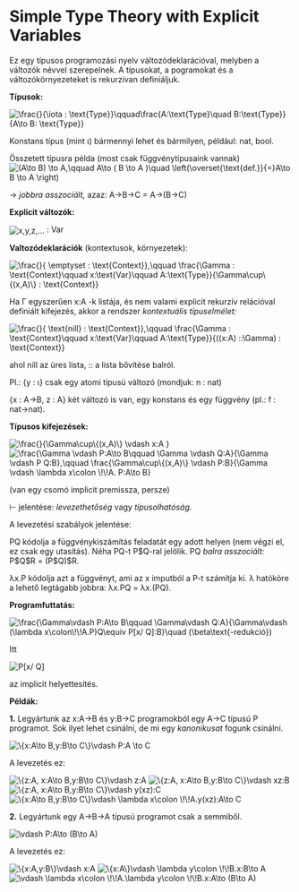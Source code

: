 # Simple Type Theory with Explicit Variables

Ez egy típusos programozási nyelv változódeklarációval, melyben a változók névvel szerepelnek. A típusokat, a pogramokat és a változókörnyezeteket is rekurzívan definiáljuk.

**Típusok:**

<img align="center" src="https://i.upmath.me/svg/%5Cfrac%7B%7D%7B%5Ciota%20%3A%20%5Ctext%7BType%7D%7D%5Cqquad%5Cfrac%7BA%3A%5Ctext%7BType%7D%5Cquad%20B%3A%5Ctext%7BType%7D%7D%7BA%5Cto%20B%3A%20%5Ctext%7BType%7D%7D" alt="\frac{}{\iota : \text{Type}}\qquad\frac{A:\text{Type}\quad B:\text{Type}}{A\to B: \text{Type}}" />

Konstans típus (mint &iota;) bármennyi lehet és bármilyen, például: nat, bool. 

Összetett típusra példa (most csak függvénytípusaink vannak) <img align="center" src="https://i.upmath.me/svg/(A%5Cto%20%20B)%20%5Cto%20A%2C%5Cqquad%20A%5Cto%20(%20B%20%5Cto%20A%20)%5Cquad%20%5Cleft(%5Coverset%7B%5Ctext%7Bdef.%7D%7D%7B%3D%7DA%5Cto%20%20B%20%5Cto%20A%20%5Cright)%20%20%20" alt="(A\to  B) \to A,\qquad A\to ( B \to A )\quad \left(\overset{\text{def.}}{=}A\to  B \to A \right)   " />

&rarr; _jobbra asszociált,_ azaz: A&rarr;B&rarr;C = A&rarr;(B&rarr;C)

**Explicit változók:**

<img align="center" src="https://i.upmath.me/svg/x%2Cy%2Cz%2C..." alt="x,y,z,..." /> : Var

**Valtozódeklarációk** (kontextusok, környezetek):

<img align="center" src="https://i.upmath.me/svg/%5Cfrac%7B%7D%7B%20%5Cemptyset%20%3A%20%5Ctext%7BContext%7D%7D%2C%5Cqquad%20%5Cfrac%7B%5CGamma%20%3A%20%5Ctext%7BContext%7D%5Cqquad%20x%3A%5Ctext%7BVar%7D%5Cqquad%20A%3A%5Ctext%7BType%7D%7D%7B%5CGamma%5Ccup%5C%7B(x%2CA)%5C%7D%20%3A%20%5Ctext%7BContext%7D%7D" alt="\frac{}{ \emptyset : \text{Context}},\qquad \frac{\Gamma : \text{Context}\qquad x:\text{Var}\qquad A:\text{Type}}{\Gamma\cup\{(x,A)\} : \text{Context}}" />

Ha &Gamma; egyszerűen x:A -k listája, és nem valami explicit rekurzív relációval definiált kifejezés, akkor a rendszer _kontextuális típuselmélet:_

<img align="center" src="https://i.upmath.me/svg/%5Cfrac%7B%7D%7B%20%5Ctext%7Bnill%7D%20%3A%20%5Ctext%7BContext%7D%7D%2C%5Cqquad%20%5Cfrac%7B%5CGamma%20%3A%20%5Ctext%7BContext%7D%5Cqquad%20x%3A%5Ctext%7BVar%7D%5Cqquad%20A%3A%5Ctext%7BType%7D%7D%7B((x%3AA)%20%3A%3A%5CGamma)%20%3A%20%5Ctext%7BContext%7D%7D" alt="\frac{}{ \text{nill} : \text{Context}},\qquad \frac{\Gamma : \text{Context}\qquad x:\text{Var}\qquad A:\text{Type}}{((x:A) ::\Gamma) : \text{Context}}" />

ahol nill az üres lista, :: a lista bővítése balról.

Pl.: 
{y : &iota;} csak egy atomi típusú változó (mondjuk: n : nat)

{x : A&rarr;B, z : A} két változó is van, egy konstans és egy függvény (pl.: f : nat&rarr;nat).

**Típusos kifejezések:**

<img align="center" src="https://i.upmath.me/svg/%5Cfrac%7B%7D%7B%5CGamma%5Ccup%5C%7B(x%2CA)%5C%7D%20%5Cvdash%20x%3AA%20%7D" alt="\frac{}{\Gamma\cup\{(x,A)\} \vdash x:A }" />

<img align="center" src="https://i.upmath.me/svg/%5Cfrac%7B%5CGamma%20%5Cvdash%20P%3AA%5Cto%20B%5Cqquad%20%5CGamma%20%5Cvdash%20Q%3AA%7D%7B%5CGamma%20%5Cvdash%20P%20Q%3AB%7D%2C%5Cqquad%20%5Cfrac%7B%5CGamma%5Ccup%5C%7B(x%2CA)%5C%7D%20%5Cvdash%20P%3AB%7D%7B%5CGamma%20%5Cvdash%20%5Clambda%20x%5Ccolon%20%5C!%5C!A.%20P%3AA%5Cto%20B%7D" alt="\frac{\Gamma \vdash P:A\to B\qquad \Gamma \vdash Q:A}{\Gamma \vdash P Q:B},\qquad \frac{\Gamma\cup\{(x,A)\} \vdash P:B}{\Gamma \vdash \lambda x\colon \!\!A. P:A\to B}" />

(van egy csomó implicit premissza, persze)

&vdash; jelentése: _levezethetőség_ vagy _típusolhatóság._  

A levezetési szabályok jelentése: 

PQ kódolja a függvénykiszámítás feladatát egy adott helyen (nem végzi el, ez csak egy utasítás). Néha PQ-t P&dollar;Q-ral jelölik. PQ _balra asszociált:_  P&dollar;Q&dollar;R = (P&dollar;Q)&dollar;R.

&lambda;x.P kódolja azt a függvényt, ami az x imputból a P-t számítja ki. &lambda; hatóköre a lehető legtágabb jobbra: &lambda;x.PQ = &lambda;x.(PQ).

**Programfuttatás:**

<img align="center" src="https://i.upmath.me/svg/%5Cfrac%7B%5CGamma%5Cvdash%20P%3AA%5Cto%20B%5Cqquad%20%5CGamma%5Cvdash%20Q%3AA%7D%7B%5CGamma%5Cvdash%20(%5Clambda%20x%5Ccolon%5C!%5C!A.P)Q%5Cequiv%20P%5Bx%2F%20Q%5D%3AB%7D%5Cquad%20(%5Cbeta%5Ctext%7B-redukci%C3%B3%7D)" alt="\frac{\Gamma\vdash P:A\to B\qquad \Gamma\vdash Q:A}{\Gamma\vdash (\lambda x\colon\!\!A.P)Q\equiv P[x/ Q]:B}\quad (\beta\text{-redukció})" />

Itt 

<img align="center" src="https://i.upmath.me/svg/P%5Bx%2F%20Q%5D" alt="P[x/ Q]" /> 

az implicit helyettesítés.

**Példák:** 

**1.** Legyártunk az x:A&rarr;B és y:B&rarr;C programokból egy A&rarr;C típusú P programot. Sok ilyet lehet csinálni, de mi egy _kanonikusat_ fogunk csinálni.

<img align="center" src="https://i.upmath.me/svg/%5C%7Bx%3AA%5Cto%20B%2Cy%3AB%5Cto%20C%5C%7D%5Cvdash%20P%3AA%20%5Cto%20C" alt="\{x:A\to B,y:B\to C\}\vdash P:A \to C" />

A levezetés ez: 

<img src="https://i.upmath.me/svg/%5C%7Bz%3AA%2C%20x%3AA%5Cto%20B%2Cy%3AB%5Cto%20C%5C%7D%5Cvdash%20z%3AA" alt="\{z:A, x:A\to B,y:B\to C\}\vdash z:A" />

<img src="https://i.upmath.me/svg/%5C%7Bz%3AA%2C%20x%3AA%5Cto%20B%2Cy%3AB%5Cto%20C%5C%7D%5Cvdash%20xz%3AB" alt="\{z:A, x:A\to B,y:B\to C\}\vdash xz:B" />

<img src="https://i.upmath.me/svg/%5C%7Bz%3AA%2C%20x%3AA%5Cto%20B%2Cy%3AB%5Cto%20C%5C%7D%5Cvdash%20y(xz)%3AC" alt="\{z:A, x:A\to B,y:B\to C\}\vdash y(xz):C" />

<img src="https://i.upmath.me/svg/%5C%7Bx%3AA%5Cto%20B%2Cy%3AB%5Cto%20C%5C%7D%5Cvdash%20%5Clambda%20x%5Ccolon%20%5C!%5C!A.y(xz)%3AA%5Cto%20C" alt="\{x:A\to B,y:B\to C\}\vdash \lambda x\colon \!\!A.y(xz):A\to C" />

**2.** Legyártunk egy A&rarr;B&rarr;A típusú programot csak a semmiből.

<img src="https://i.upmath.me/svg/%5Cvdash%20P%3AA%5Cto%20(B%5Cto%20A)" alt="\vdash P:A\to (B\to A)" />

A levezetés ez: 

<img src="https://i.upmath.me/svg/%5C%7Bx%3AA%2Cy%3AB%5C%7D%5Cvdash%20x%3AA" alt="\{x:A,y:B\}\vdash x:A" />

<img src="https://i.upmath.me/svg/%5C%7Bx%3AA%5C%7D%5Cvdash%20%5Clambda%20y%5Ccolon%20%5C!%5C!B.x%3AB%5Cto%20A" alt="\{x:A\}\vdash \lambda y\colon \!\!B.x:B\to A" />

<img src="https://i.upmath.me/svg/%5Cvdash%20%5Clambda%20x%5Ccolon%20%5C!%5C!A.%5Clambda%20y%5Ccolon%20%5C!%5C!B.x%3AA%5Cto%20(B%5Cto%20A)" alt="\vdash \lambda x\colon \!\!A.\lambda y\colon \!\!B.x:A\to (B\to A)" />
















